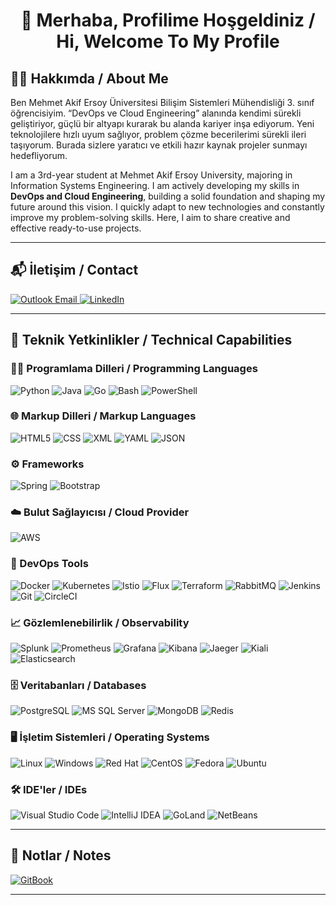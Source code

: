 <h1 align="center">👋 Merhaba, Profilime Hoşgeldiniz / Hi, Welcome To My Profile</h1>


## 🧑‍💻 Hakkımda / About Me

Ben Mehmet Akif Ersoy Üniversitesi Bilişim Sistemleri Mühendisliği 3. sınıf öğrencisiyim. “DevOps ve Cloud Engineering” alanında kendimi sürekli geliştiriyor, güçlü bir altyapı kurarak bu alanda kariyer inşa ediyorum. Yeni teknolojilere hızlı uyum sağlıyor, problem çözme becerilerimi sürekli ileri taşıyorum. Burada sizlere yaratıcı ve etkili hazır kaynak projeler sunmayı hedefliyorum.

I am a 3rd-year student at Mehmet Akif Ersoy University, majoring in Information Systems Engineering. I am actively developing my skills in **DevOps and Cloud Engineering**, building a solid foundation and shaping my future around this vision. I quickly adapt to new technologies and constantly improve my problem-solving skills. Here, I aim to share creative and effective ready-to-use projects.

---

## 📬 İletişim / Contact

<a href="mailto:rmertarslan@outlook.com">
  <img src="https://img.shields.io/badge/Outlook-0078D4?logo=microsoftoutlook&logoColor=white&style=for-the-badge" alt="Outlook Email">
</a>
<a href="https://www.linkedin.com/in/rmarslangf/" target="_blank">
  <img src="https://img.shields.io/badge/LinkedIn-0A66C2?logo=linkedin&logoColor=fff&style=for-the-badge" alt="LinkedIn">
</a>

---

## 🧠 Teknik Yetkinlikler / Technical Capabilities

### 👨‍💻 Programlama Dilleri / Programming Languages  
![Python](https://img.shields.io/badge/Python-3776AB?logo=python&logoColor=fff&style=for-the-badge)
![Java](https://img.shields.io/badge/Java-%23ED8B00?logo=openjdk&logoColor=white&style=for-the-badge)
![Go](https://img.shields.io/badge/Go-00ADD8?logo=go&logoColor=fff&style=for-the-badge)
![Bash](https://img.shields.io/badge/Bash-4EAA25?logo=gnubash&logoColor=fff&style=for-the-badge)
![PowerShell](https://img.shields.io/badge/PowerShell-5391FE?logo=powershell&logoColor=white&style=for-the-badge)

### 🌐 Markup Dilleri / Markup Languages  
![HTML5](https://img.shields.io/badge/HTML5-E34F26?logo=html5&logoColor=fff&style=for-the-badge)
![CSS](https://img.shields.io/badge/CSS-264de4?logo=css3&logoColor=fff&style=for-the-badge)
![XML](https://img.shields.io/badge/XML-005FAD?logo=xml&logoColor=fff&style=for-the-badge)
![YAML](https://img.shields.io/badge/YAML-CB171E?logo=yaml&logoColor=fff&style=for-the-badge)
![JSON](https://img.shields.io/badge/JSON-000?logo=json&logoColor=fff&style=for-the-badge)

### ⚙️ Frameworks  
![Spring](https://img.shields.io/badge/Spring-6DB33F?logo=spring&logoColor=fff&style=for-the-badge)
![Bootstrap](https://img.shields.io/badge/Bootstrap-7952B3?logo=bootstrap&logoColor=fff&style=for-the-badge)

### ☁️ Bulut Sağlayıcısı / Cloud Provider  
![AWS](https://img.shields.io/badge/Amazon%20Web%20Services-232F3E?logo=amazonaws&logoColor=fff&style=for-the-badge)

### 🚀 DevOps Tools  
![Docker](https://img.shields.io/badge/Docker-2496ED?logo=docker&logoColor=fff&style=for-the-badge)
![Kubernetes](https://img.shields.io/badge/Kubernetes-326CE5?logo=kubernetes&logoColor=fff&style=for-the-badge)
![Istio](https://img.shields.io/badge/Istio-466BB0?logo=istio&logoColor=fff&style=for-the-badge)
![Flux](https://img.shields.io/badge/Flux-5468FF?logo=flux&logoColor=fff&style=for-the-badge)
![Terraform](https://img.shields.io/badge/Terraform-844FBA?logo=terraform&logoColor=fff&style=for-the-badge)
![RabbitMQ](https://img.shields.io/badge/RabbitMQ-F60?logo=rabbitmq&logoColor=fff&style=for-the-badge)
![Jenkins](https://img.shields.io/badge/Jenkins-D24939?logo=jenkins&logoColor=fff&style=for-the-badge)
![Git](https://img.shields.io/badge/Git-F05032?logo=git&logoColor=fff&style=for-the-badge)
![CircleCI](https://img.shields.io/badge/CircleCI-343434?logo=circleci&logoColor=white&style=for-the-badge)

### 📈 Gözlemlenebilirlik / Observability  
![Splunk](https://img.shields.io/badge/Splunk-000?logo=splunk&logoColor=fff&style=for-the-badge)
![Prometheus](https://img.shields.io/badge/Prometheus-E6522C?logo=prometheus&logoColor=fff&style=for-the-badge)
![Grafana](https://img.shields.io/badge/Grafana-F46800?logo=grafana&logoColor=fff&style=for-the-badge)
![Kibana](https://img.shields.io/badge/Kibana-E8478B?logo=kibana&logoColor=white&style=for-the-badge)
![Jaeger](https://img.shields.io/badge/Jaeger-000000?logo=jaeger&logoColor=white&style=for-the-badge)
![Kiali](https://img.shields.io/badge/Kiali-003366?logo=kiali&logoColor=white&style=for-the-badge)
![Elasticsearch](https://img.shields.io/badge/Elasticsearch-005571?logo=elasticsearch&logoColor=white&style=for-the-badge)

### 🗄️ Veritabanları / Databases  
![PostgreSQL](https://img.shields.io/badge/PostgreSQL-4169E1?logo=postgresql&logoColor=fff&style=for-the-badge)
![MS SQL Server](https://img.shields.io/badge/Microsoft%20SQL%20Server-CC2927?logo=microsoftsqlserver&logoColor=fff&style=for-the-badge)
![MongoDB](https://img.shields.io/badge/MongoDB-47A248?logo=mongodb&logoColor=fff&style=for-the-badge)
![Redis](https://img.shields.io/badge/Redis-FF4438?logo=redis&logoColor=fff&style=for-the-badge)

### 🖥️ İşletim Sistemleri / Operating Systems  
![Linux](https://img.shields.io/badge/Linux-FCC624?logo=linux&logoColor=000&style=for-the-badge)
![Windows](https://img.shields.io/badge/Windows-0078D6?logo=windows&logoColor=white&style=for-the-badge)
![Red Hat](https://img.shields.io/badge/Red%20Hat-E00?logo=redhat&logoColor=fff&style=for-the-badge)
![CentOS](https://img.shields.io/badge/CentOS-262577?logo=centos&logoColor=fff&style=for-the-badge)
![Fedora](https://img.shields.io/badge/Fedora-51A2DA?logo=fedora&logoColor=fff&style=for-the-badge)
![Ubuntu](https://img.shields.io/badge/Ubuntu-E95420?logo=ubuntu&logoColor=fff&style=for-the-badge)

### 🛠️ IDE'ler / IDEs</h3>

![Visual Studio Code](https://img.shields.io/badge/Visual_Studio_Code-007ACC?logo=visualstudiocode&logoColor=white&style=for-the-badge)
![IntelliJ IDEA](https://img.shields.io/badge/IntelliJ_IDEA-000000?logo=intellijidea&logoColor=white&style=for-the-badge)
![GoLand](https://img.shields.io/badge/GoLand-00ADD8?logo=goland&logoColor=white&style=for-the-badge)
![NetBeans](https://img.shields.io/badge/NetBeans-1B6AC6?logo=apache-netbeans-ide&logoColor=white&style=for-the-badge)

---

## 📝 Notlar / Notes

<a href="https://app.gitbook.com/o/qyfuIxgypmoDZ5nPnqpM/s/0xrVuj9Ei0lOdAZ0Rhzr/" target="_blank">
  <img src="https://img.shields.io/badge/GitBook-BBDDE5?logo=gitbook&logoColor=000&style=for-the-badge" alt="GitBook">
</a>


---
